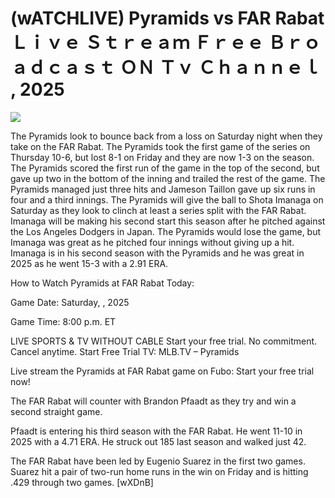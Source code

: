 # (wATCHLIVE) Pyramids vs FAR Rabat Ｌｉｖｅ Ｓｔｒｅａｍ Ｆｒｅｅ Ｂｒｏａｄｃａｓｔ ＯＮ Ｔｖ Ｃｈａｎｎｅｌ , 2025  
  
  
[![](https://i.imgur.com/qSNzIqt.png)](https://movie.rssnews.media/TNXFBpPtb.php)  
  
The Pyramids look to bounce back from a loss on Saturday night when they take on the FAR Rabat. The Pyramids took the first game of the series on Thursday 10-6, but lost 8-1 on Friday and they are now 1-3 on the season. The Pyramids scored the first run of the game in the top of the second, but gave up two in the bottom of the inning and trailed the rest of the game. The Pyramids managed just three hits and Jameson Taillon gave up six runs in four and a third innings. The Pyramids will give the ball to Shota Imanaga on Saturday as they look to clinch at least a series split with the FAR Rabat. Imanaga will be making his second start this season after he pitched against the Los Angeles Dodgers in Japan. The Pyramids would lose the game, but Imanaga was great as he pitched four innings without giving up a hit. Imanaga is in his second season with the Pyramids and he was great in 2025 as he went 15-3 with a 2.91 ERA.

How to Watch Pyramids at FAR Rabat Today:

Game Date: Saturday, , 2025

Game Time: 8:00 p.m. ET

LIVE SPORTS & TV WITHOUT CABLE
Start your free trial. No commitment. Cancel anytime.
Start Free Trial
TV: MLB.TV – Pyramids

Live stream the Pyramids at FAR Rabat game on Fubo: Start your free trial now!

The FAR Rabat will counter with Brandon Pfaadt as they try and win a second straight game.

Pfaadt is entering his third season with the FAR Rabat. He went 11-10 in 2025 with a 4.71 ERA. He struck out 185 last season and walked just 42.

The FAR Rabat have been led by Eugenio Suarez in the first two games. Suarez hit a pair of two-run home runs in the win on Friday and is hitting .429 through two games. [wXDnB]